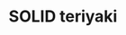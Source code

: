 ---
layout: place
title: "SOLID teriyaki"
permalink: /washington/mill-creek/solid-teriyaki.html
stateAbbr: WA
stateName: Washington
cityName: Mill Creek
seo:
  name: "SOLID teriyaki"
  type: Restaurant
  links: http://www.solid-mt.com/
description: "SOLID teriyaki serves delicious sushi in Mill Creek, Washington. Try fresh Japanese dishes for a great dining experience. "
place_id: ChIJVVWFCtgFkFQRxGTTIxnS0B4
photos:
  - name: >-
      places/ChIJVVWFCtgFkFQRxGTTIxnS0B4/photos/AeeoHcInUfa9OutdnJNUKCShJsZeu-zWjqLdLlldVZrX3412QJrhnksnIm8zGCrKIBe9iwn6-jLLz75lRshY2gMq-Sc4rzffZK-LV5zwbFedmalu4hbxWQXV7WzxoFN8Rllda8ZKhkddav1jsOLzhQDHfH4_pPg3xCkFyfSKsghs4vP2bV9BIBPV-_bSUFaIU3zsDPfCMM2NzJZAo6ruIgU1iZzfIIWA6zfWpMp6_IwmKK7XqihDKEjpe0KaXzvCP8K0DiEQtumA4LXkZRSlicQydIwRIXMTBTT4cSJXsedqyJd9BJtSiqWTwgSx5EhjMJV6aN81zGoLvBNZLGR9TsjkAbOKDj56pCGBwLFwA_aHl6Kb_nz8y-fs9sWcO-QjWKoeLhBWwLkMAutks_eLRoXZYXIbY0ZlLK3rCvy1Edg0CPoraA
    widthPx: 3072
    heightPx: 4080
    authorAttributions:
      - displayName: Richard Fuller
        uri: https://maps.google.com/maps/contrib/102781304575219075450
        photoUri: >-
          https://lh3.googleusercontent.com/a-/ALV-UjU26OomPsc0TEggikeNUFud9AXNN-UqgH7u6hxrRieBnaVNHFab=s100-p-k-no-mo
    flagContentUri: >-
      https://www.google.com/local/imagery/report/?cb_client=maps_api_places.places_api&image_key=!1e10!2sCIHM0ogKEICAgIC2t6-gVQ&hl=en-US
    googleMapsUri: >-
      https://www.google.com/maps/place//data=!3m4!1e2!3m2!1sCIHM0ogKEICAgIC2t6-gVQ!2e10!4m2!3m1!1s0x549005d80a855555:0x1ed0d21923d364c4
  - name: >-
      places/ChIJVVWFCtgFkFQRxGTTIxnS0B4/photos/AeeoHcKAD23z08BNWT9oeNekjHkvbxlpIqb42TUGly8HqTTF4aDaePVFZnLni_WjoqyP8kpHAcLHXwOFsMtJiahEi5adA8UiuVU4PS8wqxoo1byWNPNe7qfOgKGW0awcJz-eF5Kg6_Lc5p_EGpgvmeRHy3h1GkIFGPs7A30IdmVELb5e-VGvrOgcfCuR35vRLuXAWL8gYJhhPurkSF6ufbWCq6d4k7QdYzMVjO_7_lYBrqhbHR4MX6Z8TVtZvHNTbjAvSHUXT_7zvIX5R_PI3IM00akaanX7dyzqU086qCUS-tKVxgnYHoS-vXekN0EdixdfJZY8ruKdT_rRz_ZnpX1RLAAhZbTsVObzBtfar8rL1JUUptMnKpqtvJrsK9FtSCv5zkVJOKB4jr3UKpwltL5YnuGq8jPhFliO9UENWjadHZpczDRZ
    widthPx: 3600
    heightPx: 4800
    authorAttributions:
      - displayName: Chris Griggs
        uri: https://maps.google.com/maps/contrib/107859410610407302564
        photoUri: >-
          https://lh3.googleusercontent.com/a/ACg8ocJkfhbfaEH8mczWzCVpUaAySLw-Ek7IKos_GW7uRPCciFn5DQuw=s100-p-k-no-mo
    flagContentUri: >-
      https://www.google.com/local/imagery/report/?cb_client=maps_api_places.places_api&image_key=!1e10!2sCIHM0ogKEICAgICamJjz9AE&hl=en-US
    googleMapsUri: >-
      https://www.google.com/maps/place//data=!3m4!1e2!3m2!1sCIHM0ogKEICAgICamJjz9AE!2e10!4m2!3m1!1s0x549005d80a855555:0x1ed0d21923d364c4
  - name: >-
      places/ChIJVVWFCtgFkFQRxGTTIxnS0B4/photos/AeeoHcIekdFXBdFjqbEQn5TDfqXzoE1L7wVu_UcR1bL1mVoOvgITFAdZcHArWoiQha4HaLwyeDXvt4zOgrEves5GkpS4CG1UguCd5N1HtaWjQUB4qwHEp_XOC2RR50VxHXYMpv0iOT8ok00P0cO5IhtfkGAUVFBFViZSgH9-6dvTFhh5t6TD_Jxak7bhmSyhD2ndzHwq2kODxiI6xLy_s8q8QXsFF5Nk3uqFtdlV1JNsNG2Va9c-swTuj86wh7bgoG0HJV0MUhC6o21sjwdh_Cu7HPE5SE29OQL30xREltLPvcbpvehdx8amWyF4CgkO8NFY0d107kscR8JVdqIPGRJJqORscoptWlt8Kdk8F3gHZ35nEZF87mFSCiXKdx2MkMRBLV6c8SxQsI9XJResXamcz4O6GNJ_EDlpvh780SIlhb3hJ-86
    widthPx: 4080
    heightPx: 3072
    authorAttributions:
      - displayName: Richard Fuller
        uri: https://maps.google.com/maps/contrib/102781304575219075450
        photoUri: >-
          https://lh3.googleusercontent.com/a-/ALV-UjU26OomPsc0TEggikeNUFud9AXNN-UqgH7u6hxrRieBnaVNHFab=s100-p-k-no-mo
    flagContentUri: >-
      https://www.google.com/local/imagery/report/?cb_client=maps_api_places.places_api&image_key=!1e10!2sCIHM0ogKEICAgIC2t6_47AE&hl=en-US
    googleMapsUri: >-
      https://www.google.com/maps/place//data=!3m4!1e2!3m2!1sCIHM0ogKEICAgIC2t6_47AE!2e10!4m2!3m1!1s0x549005d80a855555:0x1ed0d21923d364c4
  - name: >-
      places/ChIJVVWFCtgFkFQRxGTTIxnS0B4/photos/AeeoHcKWOkDNju362WS6lyB13QqwWGXENRB_Gd79eVAielaaBbfZQeL885TwssnPcLMBna6aTR72x-BaRnsoBZv_CcmaDr0wZJrYhfjvYdjAU8oIzO115t7mNFcNts4VcKU9ZTJxmS_gX4dJF-1ft45CRKI9gPHM7_rwiF0zf9V-SYpEg0F_2oGLftQxUWkQ7Su_SEtC7VqVafPFROh83aYThAvm3EExTQKeb2HAYFSlvSgSKrDrIcBhQR9XAt5aE2Jsp35ZfdKyhHcmATY6utgKw6LNTSSqd5NQaf0sO8OuItZdSEavS9GGbNBiVY4QQeLgHlovDaNL4EDo7TkqiV1Os7PED5yu_e-ckdChOEbpQ-0zVQvisckRDSpewST9AArq_7gnndmX7ouLym6kwdoDsVyjiuCzVwG8sA4xmOaTVHu_YA
    widthPx: 3600
    heightPx: 4800
    authorAttributions:
      - displayName: Chris Griggs
        uri: https://maps.google.com/maps/contrib/107859410610407302564
        photoUri: >-
          https://lh3.googleusercontent.com/a/ACg8ocJkfhbfaEH8mczWzCVpUaAySLw-Ek7IKos_GW7uRPCciFn5DQuw=s100-p-k-no-mo
    flagContentUri: >-
      https://www.google.com/local/imagery/report/?cb_client=maps_api_places.places_api&image_key=!1e10!2sCIHM0ogKEICAgICamJiFLw&hl=en-US
    googleMapsUri: >-
      https://www.google.com/maps/place//data=!3m4!1e2!3m2!1sCIHM0ogKEICAgICamJiFLw!2e10!4m2!3m1!1s0x549005d80a855555:0x1ed0d21923d364c4
  - name: >-
      places/ChIJVVWFCtgFkFQRxGTTIxnS0B4/photos/AeeoHcK1elF8wPiiLTbm2zwOXIK7HPM2N_-ZaeuQ6XkzVT1YOv4Q1Kyx-wvKBCqLrplUVpfcZVdWK5SCtCOvT7Zdbp7IryEw4VDMiLaUVwl8Arr-yL5WEwnuHafXEekyYUczv8CmurZMfdOnc-b8d9MVvgU93T1VQqd2XmI9vaH6e4FYfIHwHzcPEoEYIbF699ptpTyDim5lnfv8gHBBi7FY0DZlE7lZH8irXLqd9ycPILXCXCWavKdmkRxxrRqEkjmFG7dyd9-MIxNhFqYFIgOwuC1WK_qgk35wsfpStF80YYbSRZf8FmY58R8p1AQ2LnVK2Lm4x7HO7ESyw3tKwn5kB_wCUjjkVRg4AGBlUo7ZHmlnLWgmZWZG__fjygbaqhlD4fMGNRcoMdrh-4uo9ysfuxL1Tgd-fTmAERrBK3_bFt7Yiw5T
    widthPx: 4032
    heightPx: 3024
    authorAttributions:
      - displayName: Jeremy Kuehl
        uri: https://maps.google.com/maps/contrib/109185373500384134771
        photoUri: >-
          https://lh3.googleusercontent.com/a/ACg8ocIMa5-4yGTYkGqGg6GBd_K_OrMJfFsLs4a7B7r-CfhARIQrIA=s100-p-k-no-mo
    flagContentUri: >-
      https://www.google.com/local/imagery/report/?cb_client=maps_api_places.places_api&image_key=!1e10!2sCIHM0ogKEICAgICV6dHQgAE&hl=en-US
    googleMapsUri: >-
      https://www.google.com/maps/place//data=!3m4!1e2!3m2!1sCIHM0ogKEICAgICV6dHQgAE!2e10!4m2!3m1!1s0x549005d80a855555:0x1ed0d21923d364c4
  - name: >-
      places/ChIJVVWFCtgFkFQRxGTTIxnS0B4/photos/AeeoHcKo9a3mVeUNlDqO5EcUJ8cYlV1mHLQEXGa5sC_b97niDXUbr55bMWB9DlNlxuL3lxFD2XROM-5OH4R8zO5zU2rK0o1tLGxzpdpXWzy48Btsee5NX0r4tJrXgAt3Vt7mzSgqK7zoxYruwv_4x0q-gxq7WPuQxb4VUPCbX1CtUzF0LoCQKYz0TF8rzwaBoJDI0RKTSO4Xe4-p7dU0sa7pn7jAZQy081fuFM-JsaSlv9JIwZRyweaImbNN0Z44ppphf4Dai-FQ5I6Tn8PSsO3VJ0IJ7tjJxC6JHesCsmF4Fk9HHhHB0OQRnmicpn0zzy5hCv_6PE39ZR3JP7ZaDhNgbTp7Xp4HxdQ7gnq5NLKl43Q-EsoZXGZtzyzRTkHt-ODj5GxVOoA251mJeKUlg1IfTZehKdoKAlkVT9TiE7L8JBZm5A
    widthPx: 3000
    heightPx: 4000
    authorAttributions:
      - displayName: Richard Fuller
        uri: https://maps.google.com/maps/contrib/102781304575219075450
        photoUri: >-
          https://lh3.googleusercontent.com/a-/ALV-UjU26OomPsc0TEggikeNUFud9AXNN-UqgH7u6hxrRieBnaVNHFab=s100-p-k-no-mo
    flagContentUri: >-
      https://www.google.com/local/imagery/report/?cb_client=maps_api_places.places_api&image_key=!1e10!2sCIHM0ogKEICAgICkveSMeg&hl=en-US
    googleMapsUri: >-
      https://www.google.com/maps/place//data=!3m4!1e2!3m2!1sCIHM0ogKEICAgICkveSMeg!2e10!4m2!3m1!1s0x549005d80a855555:0x1ed0d21923d364c4
  - name: >-
      places/ChIJVVWFCtgFkFQRxGTTIxnS0B4/photos/AeeoHcKAXkupmiEWh6YpzzsHiLgffIxQ7SFpqirBNAoM9lR79KesvLKmC0mAXAHgLudr3MeBUgsQVhFvgKNkQGBit0hsXrie7AnsAk3craKjYS-zcgBeTONkd9mW2SagaTNrMzQwW6mAQS8dSP4VxmI9VGNimAVETMdnbc390CDMOoLrLCUl2tiMjXdjrOg2gUV_HMFP8xuMcJcBA8EVt4oSQ3YFNiX8UwHJIvfTSv1xFJX3bLpSLpVgyYSXgqCpx93uQIOty6onqnv0pDgjwBRyd3egIKai02D8gXc9pvOM8U2Vy4AuCentC_kd-yEDvYrrKfdaKpvRF9Z9rpbC0wKPLiObolvuROo-MyqS38KZDGF5akbHnwBb4g31SRDfkGmc-BdM5Jeq4ORh_BGk8EDDEPCmgzPQYHVmlniXyh3_hbs
    widthPx: 1080
    heightPx: 1920
    authorAttributions:
      - displayName: Mimierz Kogs
        uri: https://maps.google.com/maps/contrib/114503397374111899029
        photoUri: >-
          https://lh3.googleusercontent.com/a/ACg8ocKmmPSG8_rLJxrI7kGrtLsGHCGQjh4u1ihkxyo0mUcO1XrOgQ=s100-p-k-no-mo
    flagContentUri: >-
      https://www.google.com/local/imagery/report/?cb_client=maps_api_places.places_api&image_key=!1e10!2sCIHM0ogKEICAgIDEutGLaA&hl=en-US
    googleMapsUri: >-
      https://www.google.com/maps/place//data=!3m4!1e2!3m2!1sCIHM0ogKEICAgIDEutGLaA!2e10!4m2!3m1!1s0x549005d80a855555:0x1ed0d21923d364c4
  - name: >-
      places/ChIJVVWFCtgFkFQRxGTTIxnS0B4/photos/AeeoHcL8OIdVvoR3_-sSqCgblcbrctPAWjSUDttZi8elkH_y-VONjwMj6aY47ZPK-1H0eNYWrWn1dASLO5QDcjC2jzEoYCY65ue6RwIesykU68YnQLMPZnUGN0xvOsB5TqqRrKIlBz3ZTLDF6kyOMSpOYbGD3vGTCjZ7ZJbKw-Y-xXSd3VvdZit6gBoJP00zr9ytdUKdLlzs03fwTiNGZXGqTwmY2_N3F9_g-GDGzrDsIJC0Pasa7yhgkPNy14Qqh3aTkjgMyk_rA5azjs8u5Q9hbaVN5RWZzJ4BzeaU9PPZ_H-cMcwerfnty_fd2E5wbs3QZdMYGqmzDglUC0cvaqbaNJzUy8-3BANK3IWkTdQRBx3x1JfOddPmF1CvtpAsj8wt9juoXybrBWSNprG-uHd0U5BgAB6UDmQCxKns6nbyuMFpF3I
    widthPx: 3072
    heightPx: 4080
    authorAttributions:
      - displayName: Richard Fuller
        uri: https://maps.google.com/maps/contrib/102781304575219075450
        photoUri: >-
          https://lh3.googleusercontent.com/a-/ALV-UjU26OomPsc0TEggikeNUFud9AXNN-UqgH7u6hxrRieBnaVNHFab=s100-p-k-no-mo
    flagContentUri: >-
      https://www.google.com/local/imagery/report/?cb_client=maps_api_places.places_api&image_key=!1e10!2sCIHM0ogKEICAgIC2t6_AzgE&hl=en-US
    googleMapsUri: >-
      https://www.google.com/maps/place//data=!3m4!1e2!3m2!1sCIHM0ogKEICAgIC2t6_AzgE!2e10!4m2!3m1!1s0x549005d80a855555:0x1ed0d21923d364c4
  - name: >-
      places/ChIJVVWFCtgFkFQRxGTTIxnS0B4/photos/AeeoHcKM9dURx7rP3Nb-YyBSGLZwGtd8AjodmpyZTFX_tF-25mKzsRZHy96ZXGEHQkEa4SPMNUJOIHa0RDWNQit0VAOU0jZHSTLkC0dAf9ea2NrrgjD63OijQUbMbIqn1Zcp3IK1Y0QMPGlFhxvp61u2B38xrgboX6Na3jWJ_WRBiYjXkcNICe7MIW_FOSl6wqZrxuIGkG0p0i87QNOy_PijfXnRW_4xkSrDXIjDGMohT_HSCxJwBz86re6y2Fa7dgaMIn6NKsp6uUqNqLiH5r5XuwuNP7cTJhmMcDrzrpqrfWXcpdq1B4CG-amOA0pYI9oXV9crTg1Z-D38Yn0S6cMyKx5cO-_wHbZy3UWI2LR1dYGsXpjkvYw9KqP3axpmwgRk6sLePQzR_B0YFObsMjzeas_bixl6qOknPPUtGfgL4MA
    widthPx: 2592
    heightPx: 1944
    authorAttributions:
      - displayName: Richard Fuller
        uri: https://maps.google.com/maps/contrib/102781304575219075450
        photoUri: >-
          https://lh3.googleusercontent.com/a-/ALV-UjU26OomPsc0TEggikeNUFud9AXNN-UqgH7u6hxrRieBnaVNHFab=s100-p-k-no-mo
    flagContentUri: >-
      https://www.google.com/local/imagery/report/?cb_client=maps_api_places.places_api&image_key=!1e10!2sCIHM0ogKEICAgIDK9ZunEQ&hl=en-US
    googleMapsUri: >-
      https://www.google.com/maps/place//data=!3m4!1e2!3m2!1sCIHM0ogKEICAgIDK9ZunEQ!2e10!4m2!3m1!1s0x549005d80a855555:0x1ed0d21923d364c4
  - name: >-
      places/ChIJVVWFCtgFkFQRxGTTIxnS0B4/photos/AeeoHcKoC1aJnGO_5957d4tFX692DMckbacJtVf1Fp8BRyaUKcuxHZ3GSRH-91qNlNhSinyV1K6Soss_MheRwwWPkNAugllcrUxtVT62Hvqeax_gLTNYdksGa6nmaLghoBLjM_q_tUyxyc7QOi5z9wKnOgj1Fw1lyxL5L9SyTQbRlDb4EGJzOydR6OJ2tyyLdgTh1K_Fl-d1wEtlgwGh1JtMbtCgyN2b-2Y7lGyQIBqfMsrykN5XnHbngbbrZAALIwZpLHZxa_E3WGwI--eGZfcZ97UULbWHb0riKt15fKUHO4SEnBQBzB4JMKNuZtICXcc1NArGA-bMUYNcXbppzCmUfcVzPuDWQjHlNZdq9na0rGaKpBnFJ4M0oUKr-j6x3fggOKmmwLbFXgZSfYs24GCJnC7vBrRImck8fNQZSf65KDNSiTeP
    widthPx: 2268
    heightPx: 4032
    authorAttributions:
      - displayName: Jeremy Haverfield
        uri: https://maps.google.com/maps/contrib/101265515227391251536
        photoUri: >-
          https://lh3.googleusercontent.com/a/ACg8ocIZPCil55bMZYY7o9Pn4ADNT82CzfShZIxd1gfcu9taA9kWdw=s100-p-k-no-mo
    flagContentUri: >-
      https://www.google.com/local/imagery/report/?cb_client=maps_api_places.places_api&image_key=!1e10!2sCIHM0ogKEICAgICixd7MowE&hl=en-US
    googleMapsUri: >-
      https://www.google.com/maps/place//data=!3m4!1e2!3m2!1sCIHM0ogKEICAgICixd7MowE!2e10!4m2!3m1!1s0x549005d80a855555:0x1ed0d21923d364c4
address: 15603 Main St B104, Mill Creek, WA 98012, USA
street: 15603 Main St B104
city: Mill Creek
state: WA
zip: '98012'
country: USA
neighborhood: null
latitude: '47.856374'
longitude: '-122.220754'
accessibility_options:
  wheelchairAccessibleParking: true
  wheelchairAccessibleEntrance: true
  wheelchairAccessibleRestroom: true
  wheelchairAccessibleSeating: true
business_status: OPERATIONAL
name: SOLID teriyaki
google_maps_links:
  directionsUri: >-
    https://www.google.com/maps/dir//''/data=!4m7!4m6!1m1!4e2!1m2!1m1!1s0x549005d80a855555:0x1ed0d21923d364c4!3e0
  placeUri: https://maps.google.com/?cid=2220505621710726340
  writeAReviewUri: >-
    https://www.google.com/maps/place//data=!4m3!3m2!1s0x549005d80a855555:0x1ed0d21923d364c4!12e1
  reviewsUri: >-
    https://www.google.com/maps/place//data=!4m4!3m3!1s0x549005d80a855555:0x1ed0d21923d364c4!9m1!1b1
  photosUri: >-
    https://www.google.com/maps/place//data=!4m3!3m2!1s0x549005d80a855555:0x1ed0d21923d364c4!10e5
primary_type: Asian Restaurant
opening_hours:
  regular: null
  current: null
secondary_opening_hours:
  regular:
    weekdayDescriptions: null
    type: null
  current:
    weekdayDescriptions: null
    type: null
phone: (425) 379-5000
price_level: PRICE_LEVEL_MODERATE
price_range: $10 &ndash; $20
rating: '4.5'
rating_count: 168
website: http://www.solid-mt.com/
reviews: null
parking_options: null
payment_options: null
allow_dogs: null
curbside_pickup: null
delivery: null
dine_in: null
good_for_children: null
good_for_groups: null
good_for_sports: null
live_music: null
menu_for_children: null
outdoor_seating: null
reservable: null
restroom: null
serves_beer: null
serves_breakfast: null
serves_brunch: null
serves_cocktails: null
serves_coffee: null
serves_dinner: null
serves_dessert: null
serves_lunch: null
serves_vegetarian_food: null
serves_wine: null
takeout: null
summary: null

---